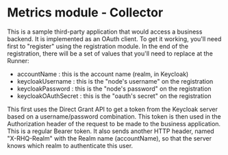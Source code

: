 Metrics module - Collector
=========

This is a sample third-party application that would access a business backend.
It is implemented as an OAuth client. To get it working, you'll need first to
"register" using the registration module. In the end of the registration,
there will be a set of values that you'll need to replace at the Runner:

- accountName : this is the account name (realm, in Keycloak)
- keycloakUsername : this is the "node's username" on the registration
- keycloakPassword : this is the "node's password" on the registration
- keycloakOAuthSecret : this is the "oauth's secret" on the registration

This first uses the Direct Grant API to get a token from the Keycloak server
based on a username/password combination. This token is then used in the
Authorization header of the request to be made to the business application. This
is a regular Bearer token. It also sends another HTTP header, named
"X-RHQ-Realm" with the Realm name (accountName), so that the server knows which
realm to authenticate this user. 